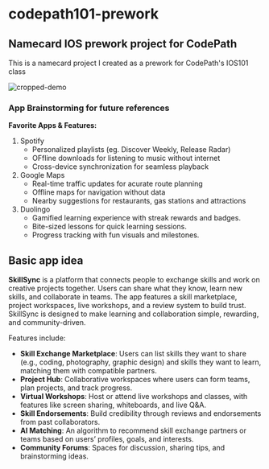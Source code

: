 # codepath101-prework
## Namecard IOS prework project for CodePath
This is a namecard project I created as a prework for CodePath's IOS101 class 

![cropped-demo](https://github.com/user-attachments/assets/64a45a22-b3c1-4027-9be1-8bb2f3ac0c9b)


### App Brainstorming for future references 
**Favorite Apps & Features:** 
1. Spotify
   - Personalized playlists (eg. Discover Weekly, Release Radar)
   - OFfline downloads for listening to music without internet
   - Cross-device synchronization for seamless playback
2. Google Maps
   - Real-time traffic updates for acurate route planning
   - Offline maps for navigation without data
   - Nearby suggestions for restaurants, gas stations and attractions
3. Duolingo
   - Gamified learning experience with streak rewards and badges.
   - Bite-sized lessons for quick learning sessions.
   - Progress tracking with fun visuals and milestones.
  
## Basic app idea

**SkillSync** is a platform that connects people to exchange skills and work on creative projects together. Users can share what they know, learn new skills, and collaborate in teams. The app features a skill marketplace, project workspaces, live workshops, and a review system to build trust. SkillSync is designed to make learning and collaboration simple, rewarding, and community-driven.

Features include:  
- **Skill Exchange Marketplace**: Users can list skills they want to share (e.g., coding, photography, graphic design) and skills they want to learn, matching them with compatible partners.  
- **Project Hub**: Collaborative workspaces where users can form teams, plan projects, and track progress.  
- **Virtual Workshops**: Host or attend live workshops and classes, with features like screen sharing, whiteboards, and live Q&A.  
- **Skill Endorsements**: Build credibility through reviews and endorsements from past collaborators.  
- **AI Matching**: An algorithm to recommend skill exchange partners or teams based on users’ profiles, goals, and interests.  
- **Community Forums**: Spaces for discussion, sharing tips, and brainstorming ideas.
